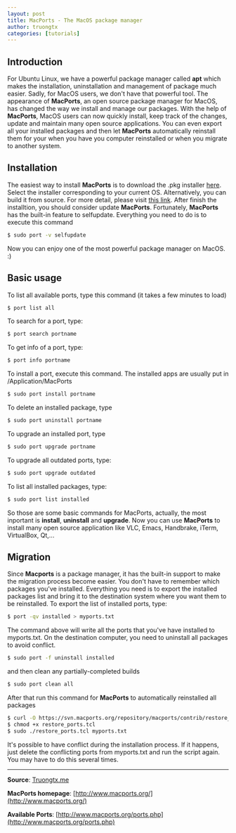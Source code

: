 ```yaml
---
layout: post
title: MacPorts - The MacOS package manager
author: truongtx
categories: [tutorials]
---
```


## Introduction

For Ubuntu Linux, we have a powerful package manager called **apt**
which makes the installation, uninstallation and management of package
much easier. Sadly, for MacOS users, we don't have that powerful tool.
The appearance of **MacPorts**, an open source package manager for
MacOS, has changed the way we install and manage our packages. With the
help of **MacPorts**, MacOS users can now quickly install, keep track of
the changes, update and maintain many open source applications. You can
even export all your installed packages and then let **MacPorts**
automatically reinstall them for your when you have you computer
reinstalled or when you migrate to another system.

## Installation

The easiest way to install **MacPorts** is to download the .pkg
installer [here](http://www.macports.org/install.php). Select the
installer corresponding to your current OS. Alternatively, you can build
it from source. For more detail, please visit [this
link](http://www.macports.org/install.php). After finish the
installtion, you should consider update **MacPorts**. Fortunately,
**MacPorts** has the built-in feature to selfupdate. Everything you need
to do is to execute this command

```bash
$ sudo port -v selfupdate
```

Now you can enjoy one of the most powerful package manager on MacOS. :)

## Basic usage

To list all available ports, type this command (it takes a few minutes
to load)

```bash
$ port list all
```

To search for a port, type:

```bash
$ port search portname
```

To get info of a port, type:

```bash
$ port info portname
```

To install a port, execute this command. The installed apps are usually
put in /Application/MacPorts

```bash
$ sudo port install portname
```

To delete an installed package, type

```bash
$ sudo port uninstall portname
```

To upgrade an installed port, type

```bash
$ sudo port upgrade portname
```

To upgrade all outdated ports, type:

```bash
$ sudo port upgrade outdated
```

To list all installed packages, type:

```bash
$ sudo port list installed
```

So those are some basic commands for MacPorts, actually, the most
inportant is **install**, **uninstall** and **upgrade**. Now you can use
**MacPorts** to install many open source application like VLC, Emacs,
Handbrake, iTerm, VirtualBox, Qt,...

## Migration

Since **Macports** is a package manager, it has the built-in support to
make the migration process become easier. You don't have to remember
which packages you've installed. Everything you need is to export the
installed packages list and bring it to the destination system where you
want them to be reinstalled. To export the list of installed ports,
type:

```bash
$ port -qv installed > myports.txt
```

The command above will write all the ports that you've have installed to
myports.txt. On the destination computer, you need to uninstall all
packages to avoid conflict.

```bash
$ sudo port -f uninstall installed
```

and then clean any partially-completed builds

```bash
$ sudo port clean all
```

After that run this command for **MacPorts** to automatically
reinstalled all packages

```bash
$ curl -O https://svn.macports.org/repository/macports/contrib/restore_ports/restore_ports.tcl
$ chmod +x restore_ports.tcl
$ sudo ./restore_ports.tcl myports.txt
```

It's possible to have conflict during the installation process. If it
happens, just delete the conflicting ports from myports.txt and run the
script again. You may have to do this several times.

* * * * *

**Source**:
[Truongtx.me](http://truongtx.me/2013/01/01/macports-the-macos-package-manager/)

**MacPorts homepage**:
[http://www.macports.org/](http://www.macports.org/)

**Available Ports**:
[http://www.macports.org/ports.php](http://www.macports.org/ports.php)
